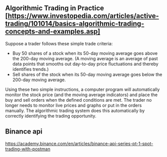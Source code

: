 ## Algorithmic Trading in Practice [https://www.investopedia.com/articles/active-trading/101014/basics-algorithmic-trading-concepts-and-examples.asp]

Suppose a trader follows these simple trade criteria:
- Buy 50 shares of a stock when its 50-day moving average goes above the 200-day moving average. (A moving average is an average of past data points that smooths out day-to-day price fluctuations and thereby identifies trends.)  
- Sell shares of the stock when its 50-day moving average goes below the 200-day moving average.

Using these two simple instructions, a computer program will automatically monitor the stock price (and the moving average indicators) and place the buy and sell orders when the defined conditions are met. 
The trader no longer needs to monitor live prices and graphs or put in the orders manually. The algorithmic trading system does this automatically by correctly identifying the trading opportunity. 


## Binance api
https://academy.binance.com/en/articles/binance-api-series-pt-1-spot-trading-with-postman
